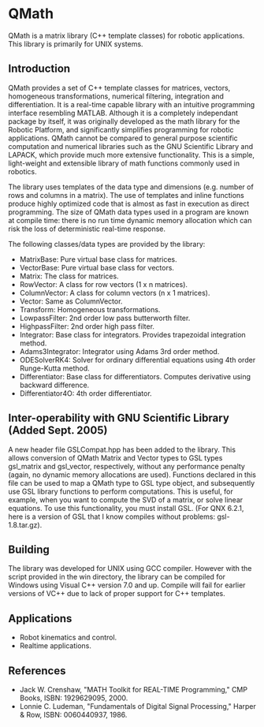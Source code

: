 QMath
=====

QMath is a matrix library (C++ template classes) for robotic applications. This library is primarily for UNIX systems.


Introduction
------------

QMath provides a set of C++ template classes for matrices, vectors, homogeneous transformations, numerical filtering, integration and differentiation. It is a real-time capable library with an intuitive programming interface resembling MATLAB. Although it is a completely independant package by itself, it was originally developed as the math library for the Robotic Platform, and significantly simplifies programming for robotic applications. QMath cannot be compared to general purpose scientific computation and numerical libraries such as the GNU Scientific Library and LAPACK, which provide much more extensive functionality. This is a simple, light-weight and extensible library of math functions commonly used in robotics.

The library uses templates of the data type and dimensions (e.g. number of rows and columns in a matrix). The use of templates and inline functions produce highly optimized code that is almost as fast in execution as direct programming. The size of QMath data types used in a program are known at compile time: there is no run time dynamic memory allocation which can risk the loss of deterministic real-time response.

The following classes/data types are provided by the library:

- MatrixBase: Pure virtual base class for matrices.
- VectorBase: Pure virtual base class for vectors.
- Matrix: The class for matrices.
- RowVector: A class for row vectors (1 x n matrices).
- ColumnVector: A class for column vectors (n x 1 matrices).
- Vector: Same as ColumnVector.
- Transform: Homogeneous transformations.
- LowpassFilter: 2nd order low pass butterworth filter.
- HighpassFilter: 2nd order high pass filter.
- Integrator: Base class for integrators. Provides trapezoidal integration method.
- Adams3Integrator: Integrator using Adams 3rd order method.
- ODESolverRK4: Solver for ordinary differential equations using 4th order Runge-Kutta method.
- Differentiator: Base class for differentiators. Computes derivative using backward difference.
- Differentiator4O: 4th order differentiator.

Inter-operability with GNU Scientific Library (Added Sept. 2005)
-----------------------------------------------------------------

A new header file GSLCompat.hpp has been added to the library. This allows conversion of QMath Matrix and Vector types to GSL types gsl_matrix and gsl_vector, respectively, without any performance penalty (again, no dynamic memory allocations are used). Functions declared in this file can be used to map a QMath type to GSL type object, and subsequently use GSL library functions to perform computations. This is useful, for example, when you want to compute the SVD of a matrix, or solve linear equations. To use this functionality, you must install GSL. (For QNX 6.2.1, here is a version of GSL that I know compiles without problems: gsl-1.8.tar.gz).

Building
--------
The library was developed for UNIX using GCC compiler. However with the script provided in the win directory, the library can be compiled for Windows using Visual C++ version 7.0 and up. Compile will fail for earlier versions of VC++ due to lack of proper support for C++ templates.

Applications
------------

- Robot kinematics and control.
- Realtime applications.

References
----------

- Jack W. Crenshaw, "MATH Toolkit for REAL-TIME Programming," CMP Books, ISBN: 1929629095, 2000.
- Lonnie C. Ludeman, "Fundamentals of Digital Signal Processing," Harper & Row, ISBN: 0060440937, 1986.



